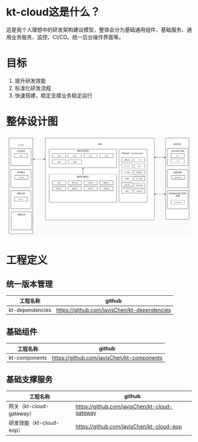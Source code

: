 # kt-cloud这是什么？
这是我个人理想中的研发架构建设模型，整体会分为基础通用组件、基础服务、通用业务服务、监控、CI/CD、统一后台操作界面等。

# 目标
1. 提升研发效能
2. 标准化研发流程
3. 快速搭建，稳定支撑业务稳定运行

# 整体设计图
![](1.整体设计/设计图/v1.0.jpg)

# 工程定义

## 统一版本管理
| 工程名称 | github |
|------|--------|
|kt-dependencies|https://github.com/javisChen/kt-dependencies|

## 基础组件
| 工程名称 | github |
|------|--------|
|kt-components|https://github.com/javisChen/kt-components|

## 基础支撑服务
| 工程名称                 | github |
|----------------------|--------|
| 网关（kt-cloud-gateway） |https://github.com/javisChen/kt-cloud-gateway|
| 研发效能（kt-cloud-eop）   |https://github.com/javisChen/kt-cloud-eop|

